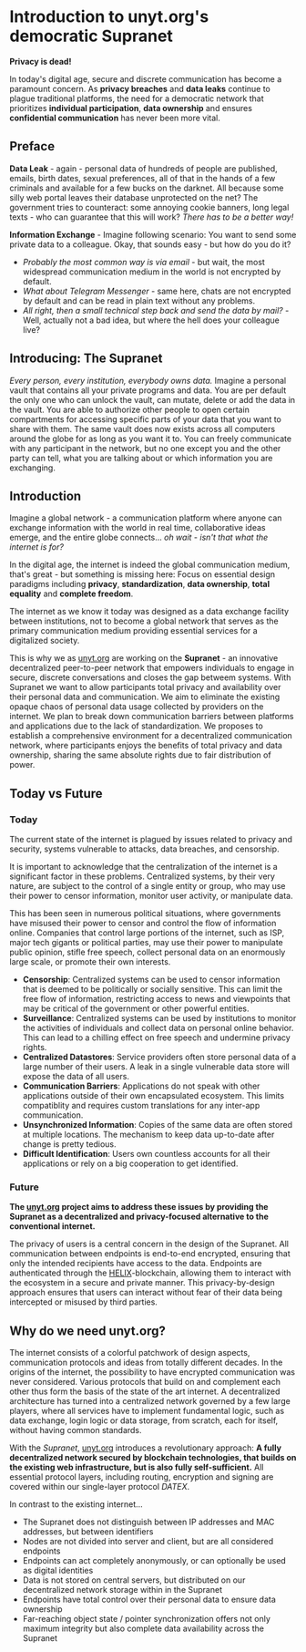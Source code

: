 <!--
	{
		description: "Introduction to unyt.org's democratic Supranet",
		preview: "res/header-democracy.png",
		date: ~2023-07-18~,
		tag: "Community",
		author: "unyt.org",
		authorRef: https://unyt.org
	};
-->

# Introduction to unyt.org's democratic Supranet

**Privacy is dead!**

In today's digital age, secure and discrete communication has become a paramount concern. As **privacy breaches** and **data leaks** continue to plague traditional platforms, the need for a democratic network that prioritizes **individual participation**, **data ownership** and ensures **confidential communication** has never been more vital.

## Preface
**Data Leak** - again - personal data of hundreds of people are published, emails, birth dates, sexual preferences, all of that in the hands of a few criminals and available for a few bucks on the darknet. All because some silly web portal leaves their database unprotected on the net? The government tries to counteract: some annoying cookie banners, long legal texts - who can guarantee that this will work? *There has to be a better way!*

**Information Exchange** - Imagine following scenario:
You want to send some private data to a colleague. 
Okay, that sounds easy - but how do you do it?
* *Probably the most common way is via email* - but wait, the most widespread communication medium in the world is not encrypted by default.
* *What about Telegram Messenger* - same here, chats are not encrypted by default and can be read in plain text without any problems.
* *All right, then a small technical step back and send the data by mail?* - Well, actually not a bad idea, but where the hell does your colleague live?


## Introducing: The Supranet
*Every person, every institution, everybody owns data.* 
Imagine a personal vault that contains all your private programs and data. You are per default the only one who can unlock the vault, can mutate, delete or add the data in the vault. You are able to authorize other people to open certain compartments for accessing specific parts of your data that you want to share with them. The same vault does now exists across all computers around the globe for as long as you want it to. You can freely communicate with any participant in the network, but no one except you and the other party can tell, what you are talking about or which information you are exchanging.

## Introduction
Imagine a global network - a communication platform where anyone can exchange information with the world in real time, collaborative ideas emerge, and the entire globe connects... *oh wait - isn't that what the internet is for?*
 
In the digital age, the internet is indeed the global communication medium, that's great - but something is missing here: Focus on essential design paradigms including **privacy**, **standardization**, **data ownership**, **total equality** and **complete freedom**.
 
The internet as we know it today was designed as a data exchange facility between institutions, not to become a global network that serves as the primary communication medium providing essential services for a digitalized society. 

This is why we as [unyt.org](https://unyt.org) are working on the **Supranet** - an innovative decentralized peer-to-peer network that empowers individuals to engage in secure, discrete conversations and closes the gap betweem systems. With Supranet we want to allow participants total privacy and availability over their personal data and communication. We aim to eliminate the existing opaque chaos of personal data usage collected by providers on the internet. We plan to break down communication barriers between platforms and applications due to the lack of standardization. We proposes to establish a comprehensive environment for a decentralized communication network, where participants enjoys the benefits of total privacy and data ownership, sharing the same absolute rights due to fair distribution of power.

## Today vs Future

### Today
The current state of the internet is plagued by issues related to privacy and security, systems vulnerable to attacks, data breaches, and censorship.

It is important to acknowledge that the centralization of the internet is a significant factor in these problems. Centralized systems, by their very nature, are subject to the control of a single entity or group, who may use their power to censor information, monitor user activity, or manipulate data.

This has been seen in numerous political situations, where governments have misused their power to censor and control the flow of information online. Companies that control large portions of the internet, such as ISP, major tech gigants or political parties, may use their power to manipulate public opinion, stifle free speech, collect personal data on an enormously large scale, or promote their own interests.

* **Censorship**: Centralized systems can be used to censor information that is deemed to be politically or socially sensitive. This can limit the free flow of information, restricting access to news and viewpoints that may be critical of the government or other powerful entities.
* **Surveillance**: Centralized systems can be used by institutions to monitor the activities of individuals and collect data on personal online behavior. This can lead to a chilling effect on free speech and undermine privacy rights.
* **Centralized Datastores**: Service providers often store personal data of a large number of their users. A leak in a single vulnerable data store will expose the data of all users.
* **Communication Barriers**: Applications do not speak with other applications outside of their own encapsulated ecosystem. This limits compatiblity and requires custom translations for any inter-app communication.
* **Unsynchronized Information**: Copies of the same data are often stored at multiple locations. The mechanism to keep data up-to-date after change is pretty tedious.
* **Difficult Identification**: Users own countless accounts for all their applications or rely on a big cooperation to get identified.


### Future
**The [unyt.org](https://unyt.org) project aims to address these issues by providing the Supranet as a decentralized and privacy-focused alternative to the conventional internet.**

The privacy of users is a central concern in the design of the Supranet. All communication between endpoints is end-to-end encrypted, ensuring that only the intended recipients have access to the data. Endpoints are authenticated through the [HELIX](https://unyt.org)-blockchain, allowing them to interact with the ecosystem in a secure and private manner. This privacy-by-design approach ensures that users can interact without fear of their data being intercepted or misused by third parties.


## Why do we need unyt.org?
The internet consists of a colorful patchwork of design aspects, communication protocols and ideas from totally different decades. In the origins of the internet, the possibility to have encrypted communication was never considered. Various protocols that build on and complement each other thus form the basis of the state of the art internet. A decentralized architecture has turned into a centralized network governed by a few large players, where all services have to implement fundamental logic, such as data exchange, login logic or data storage, from scratch, each for itself, without having common standards.

With the *Supranet*, [unyt.org](https://unyt.org) introduces a revolutionary approach: **A fully decentralized network secured by blockchain technologies, that builds on the existing web infrastructure, but is also fully self-sufficient.** All essential protocol layers, including routing, encryption and signing are covered within our single-layer protocol *DATEX*.


In contrast to the existing internet...
* The Supranet does not distinguish between IP addresses and MAC addresses, but between identifiers
* Nodes are not divided into server and client, but are all considered endpoints
* Endpoints can act completely anonymously, or can optionally be used as digital identities
* Data is not stored on central servers, but distributed on our decentralized network storage within in the Supranet
* Endpoints have total control over their personal data to ensure data ownership
* Far-reaching object state / pointer synchronization offers not only maximum integrity but also complete data availability across the Supranet